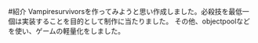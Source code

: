 #紹介
Vampiresurvivorsを作ってみようと思い作成しました。必殺技を最低一個は実装することを目的として制作に当たりました。
その他、objectpoolなどを使い、ゲームの軽量化をしました。
